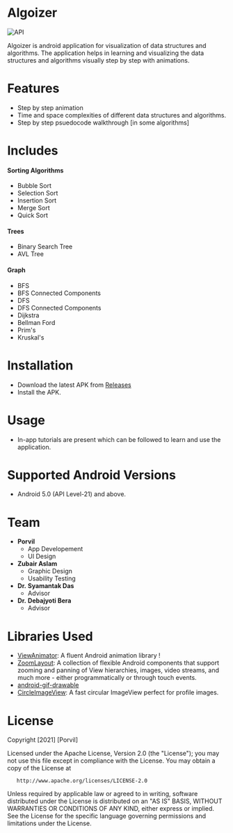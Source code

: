 # Algoizer
![API](https://img.shields.io/badge/API-21%2B-green.svg)

Algoizer is android application for visualization of data structures and algorithms.
The application helps in learning and visualizing the data structures and algorithms visually step by step with animations.

# Features
- Step by step animation
- Time and space complexities of different data structures and algorithms.
- Step by step psuedocode walkthrough [in some algorithms]

# Includes
#### Sorting Algorithms
- Bubble Sort
- Selection Sort
- Insertion Sort
- Merge Sort
- Quick Sort
#### Trees
- Binary Search Tree
- AVL Tree
#### Graph
- BFS
- BFS Connected Components
- DFS
- DFS Connected Components
- Dijkstra
- Bellman Ford
- Prim's
- Kruskal's

# Installation

- Download the latest APK from [Releases](https://github.com/Porvil/Algoizer/releases)
- Install the APK.

# Usage
- In-app tutorials are present which can be followed to learn and use the application.

# Supported Android Versions
- Android 5.0 (API Level-21) and above.

# Team
- **Porvil**
  - App Developement
  - UI Design
- **Zubair Aslam**
  - Graphic Design
  - Usability Testing
- **Dr.** **Syamantak Das**
  - Advisor
- **Dr.** **Debajyoti Bera**
  - Advisor

# Libraries Used
- [ViewAnimator](https://github.com/florent37/ViewAnimator): A fluent Android animation library !
- [ZoomLayout](https://github.com/natario1/ZoomLayout): A collection of flexible Android components that support zooming and panning of View hierarchies, images, video streams, and much more - either programmatically or through touch events.
- [android-gif-drawable](https://github.com/koral--/android-gif-drawable)
- [CircleImageView](https://github.com/hdodenhof/CircleImageView): A fast circular ImageView perfect for profile images.

# License
Copyright [2021] [Porvil]

   Licensed under the Apache License, Version 2.0 (the "License");
   you may not use this file except in compliance with the License.
   You may obtain a copy of the License at

       http://www.apache.org/licenses/LICENSE-2.0

   Unless required by applicable law or agreed to in writing, software
   distributed under the License is distributed on an "AS IS" BASIS,
   WITHOUT WARRANTIES OR CONDITIONS OF ANY KIND, either express or implied.
   See the License for the specific language governing permissions and
   limitations under the License.
